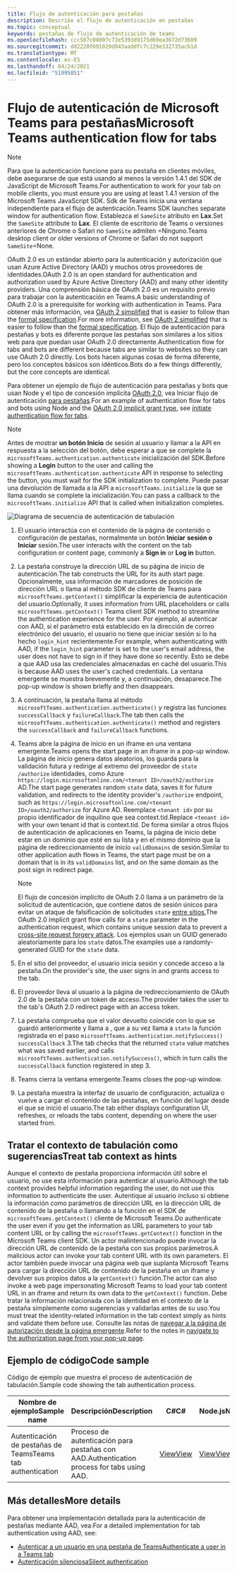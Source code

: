 ```yaml
---
title: Flujo de autenticación para pestañas
description: Describe el flujo de autenticación en pestañas
ms.topic: conceptual
keywords: pestañas de flujo de autenticación de teams
ms.openlocfilehash: ccc507c08007c72e5393d9175d69ea3672d73609
ms.sourcegitcommit: dd2220f691029d043aaddfc7c229e332735acb1d
ms.translationtype: MT
ms.contentlocale: es-ES
ms.lasthandoff: 04/24/2021
ms.locfileid: "51995851"
---
```

# <a name="microsoft-teams-authentication-flow-for-tabs"></a><span data-ttu-id="b5100-104">Flujo de autenticación de Microsoft Teams para pestañas</span><span class="sxs-lookup"><span data-stu-id="b5100-104">Microsoft Teams authentication flow for tabs</span></span>

> [!NOTE]
> <span data-ttu-id="b5100-105">Para que la autenticación funcione para su pestaña en clientes móviles, debe asegurarse de que está usando al menos la versión 1.4.1 del SDK de JavaScript de Microsoft Teams.</span><span class="sxs-lookup"><span data-stu-id="b5100-105">For authentication to work for your tab on mobile clients, you must ensure you are using at least 1.4.1 version of the Microsoft Teams JavaScript SDK.</span></span>
> <span data-ttu-id="b5100-106">Sdk de Teams inicia una ventana independiente para el flujo de autenticación.</span><span class="sxs-lookup"><span data-stu-id="b5100-106">Teams SDK launches separate window for authentication flow.</span></span> <span data-ttu-id="b5100-107">Establezca el `SameSite` atributo en **Lax**.</span><span class="sxs-lookup"><span data-stu-id="b5100-107">Set the `SameSite` attribute to **Lax**.</span></span> <span data-ttu-id="b5100-108">El cliente de escritorio de Teams o versiones anteriores de Chrome o Safari no `SameSite` admiten =Ninguno.</span><span class="sxs-lookup"><span data-stu-id="b5100-108">Teams desktop client or older versions of Chrome or Safari do not support `SameSite`=None.</span></span>

<span data-ttu-id="b5100-109">OAuth 2.0 es un estándar abierto para la autenticación y autorización que usan Azure Active Directory (AAD) y muchos otros proveedores de identidades.</span><span class="sxs-lookup"><span data-stu-id="b5100-109">OAuth 2.0 is an open standard for authentication and authorization used by Azure Active Directory (AAD) and many other identity providers.</span></span> <span data-ttu-id="b5100-110">Una comprensión básica de OAuth 2.0 es un requisito previo para trabajar con la autenticación en Teams.</span><span class="sxs-lookup"><span data-stu-id="b5100-110">A basic understanding of OAuth 2.0 is a prerequisite for working with authentication in Teams.</span></span> <span data-ttu-id="b5100-111">Para obtener más información, vea [OAuth 2 simplified](https://aaronparecki.com/oauth-2-simplified/) that is easier to follow than the [formal specification](https://oauth.net/2/).</span><span class="sxs-lookup"><span data-stu-id="b5100-111">For more information, see [OAuth 2 simplified](https://aaronparecki.com/oauth-2-simplified/) that is easier to follow than the [formal specification](https://oauth.net/2/).</span></span> <span data-ttu-id="b5100-112">El flujo de autenticación para pestañas y bots es diferente porque las pestañas son similares a los sitios web para que puedan usar OAuth 2.0 directamente.</span><span class="sxs-lookup"><span data-stu-id="b5100-112">Authentication flow for tabs and bots are different because tabs are similar to websites so they can use OAuth 2.0 directly.</span></span> <span data-ttu-id="b5100-113">Los bots hacen algunas cosas de forma diferente, pero los conceptos básicos son idénticos.</span><span class="sxs-lookup"><span data-stu-id="b5100-113">Bots do a few things differently, but the core concepts are identical.</span></span>

<span data-ttu-id="b5100-114">Para obtener un ejemplo de flujo de autenticación para pestañas y bots que usan Node y el tipo de concesión implícita [OAuth 2.0](https://oauth.net/2/grant-types/implicit/), vea Iniciar flujo de autenticación [para pestañas](~/tabs/how-to/authentication/auth-tab-aad.md#initiate-authentication-flow).</span><span class="sxs-lookup"><span data-stu-id="b5100-114">For an example of authentication flow for tabs and bots using Node and the [OAuth 2.0 implicit grant type](https://oauth.net/2/grant-types/implicit/), see [initiate authentication flow for tabs](~/tabs/how-to/authentication/auth-tab-aad.md#initiate-authentication-flow).</span></span>

> [!NOTE]
> <span data-ttu-id="b5100-115">Antes de mostrar **un botón Inicio** de sesión al usuario y llamar a la API en respuesta a la selección del botón, debe esperar a que se complete la `microsoftTeams.authentication.authenticate` inicialización del SDK.</span><span class="sxs-lookup"><span data-stu-id="b5100-115">Before showing a **Login** button to the user and calling the `microsoftTeams.authentication.authenticate` API in response to selecting the button, you must wait for the SDK initialization to complete.</span></span> <span data-ttu-id="b5100-116">Puede pasar una devolución de llamada a la API a `microsoftTeams.initialize` la que se llama cuando se complete la inicialización.</span><span class="sxs-lookup"><span data-stu-id="b5100-116">You can pass a callback to the `microsoftTeams.initialize` API that is called when initialization completes.</span></span>

![Diagrama de secuencia de autenticación de tabulación](~/assets/images/authentication/tab_auth_sequence_diagram.png)

1. <span data-ttu-id="b5100-118">El usuario interactúa con el contenido de la página de contenido o configuración de pestañas, normalmente un botón **Iniciar** **sesión o Iniciar** sesión.</span><span class="sxs-lookup"><span data-stu-id="b5100-118">The user interacts with the content on the tab configuration or content page, commonly a **Sign in** or **Log in** button.</span></span>
2. <span data-ttu-id="b5100-119">La pestaña construye la dirección URL de su página de inicio de autenticación.</span><span class="sxs-lookup"><span data-stu-id="b5100-119">The tab constructs the URL for its auth start page.</span></span> <span data-ttu-id="b5100-120">Opcionalmente, usa información de marcadores de posición de dirección URL o llama al método SDK de cliente de Teams para `microsoftTeams.getContext()` simplificar la experiencia de autenticación del usuario.</span><span class="sxs-lookup"><span data-stu-id="b5100-120">Optionally, it uses information from URL placeholders or calls `microsoftTeams.getContext()` Teams client SDK method to streamline the authentication experience for the user.</span></span> <span data-ttu-id="b5100-121">Por ejemplo, al autenticar con AAD, si el parámetro está establecido en la dirección de correo electrónico del usuario, el usuario no tiene que iniciar sesión si lo ha hecho `login_hint` recientemente.</span><span class="sxs-lookup"><span data-stu-id="b5100-121">For example, when authenticating with AAD, if the `login_hint` parameter is set to the user's email address, the user does not have to sign in if they have done so recently.</span></span> <span data-ttu-id="b5100-122">Esto se debe a que AAD usa las credenciales almacenadas en caché del usuario.</span><span class="sxs-lookup"><span data-stu-id="b5100-122">This is because AAD uses the user's cached credentials.</span></span> <span data-ttu-id="b5100-123">La ventana emergente se muestra brevemente y, a continuación, desaparece.</span><span class="sxs-lookup"><span data-stu-id="b5100-123">The pop-up window is shown briefly and then disappears.</span></span>
3. <span data-ttu-id="b5100-124">A continuación, la pestaña llama al método `microsoftTeams.authentication.authenticate()` y registra las funciones `successCallback` y `failureCallback`.</span><span class="sxs-lookup"><span data-stu-id="b5100-124">The tab then calls the `microsoftTeams.authentication.authenticate()` method and registers the `successCallback` and `failureCallback` functions.</span></span>
4. <span data-ttu-id="b5100-125">Teams abre la página de inicio en un iframe en una ventana emergente.</span><span class="sxs-lookup"><span data-stu-id="b5100-125">Teams opens the start page in an iframe in a pop-up window.</span></span> <span data-ttu-id="b5100-126">La página de inicio genera datos aleatorios, los guarda para la validación futura y redirige al extremo del proveedor de `state` `/authorize` identidades, como Azure `https://login.microsoftonline.com/<tenant ID>/oauth2/authorize` AD.</span><span class="sxs-lookup"><span data-stu-id="b5100-126">The start page generates random `state` data, saves it for future validation, and redirects to the identity provider's `/authorize` endpoint, such as `https://login.microsoftonline.com/<tenant ID>/oauth2/authorize` for Azure AD.</span></span> <span data-ttu-id="b5100-127">Reemplace `<tenant id>` por su propio identificador de inquilino que sea context.tid.</span><span class="sxs-lookup"><span data-stu-id="b5100-127">Replace `<tenant id>` with your own tenant id that is context.tid.</span></span>
<span data-ttu-id="b5100-128">De forma similar a otros flujos de autenticación de aplicaciones en Teams, la página de inicio debe estar en un dominio que esté en su lista y en el mismo dominio que la página de redireccionamiento de inicio `validDomains` de sesión.</span><span class="sxs-lookup"><span data-stu-id="b5100-128">Similar to other application auth flows in Teams, the start page must be on a domain that is in its `validDomains` list, and on the same domain as the post sign in redirect page.</span></span>

    > [!NOTE]
    > <span data-ttu-id="b5100-129">El flujo de concesión implícito de OAuth 2.0 llama a un parámetro de la solicitud de autenticación, que contiene datos de sesión únicos para evitar un ataque de falsificación de solicitudes `state` [entre sitios.](https://en.wikipedia.org/wiki/Cross-site_request_forgery)</span><span class="sxs-lookup"><span data-stu-id="b5100-129">The OAuth 2.0 implicit grant flow calls for a `state` parameter in the authentication request, which contains unique session data to prevent a [cross-site request forgery attack](https://en.wikipedia.org/wiki/Cross-site_request_forgery).</span></span> <span data-ttu-id="b5100-130">Los ejemplos usan un GUID generado aleatoriamente para los `state` datos.</span><span class="sxs-lookup"><span data-stu-id="b5100-130">The examples use a randomly-generated GUID for the `state` data.</span></span>

5. <span data-ttu-id="b5100-131">En el sitio del proveedor, el usuario inicia sesión y concede acceso a la pestaña.</span><span class="sxs-lookup"><span data-stu-id="b5100-131">On the provider's site, the user signs in and grants access to the tab.</span></span>
6. <span data-ttu-id="b5100-132">El proveedor lleva al usuario a la página de redireccionamiento de OAuth 2.0 de la pestaña con un token de acceso.</span><span class="sxs-lookup"><span data-stu-id="b5100-132">The provider takes the user to the tab's OAuth 2.0 redirect page with an access token.</span></span>
7. <span data-ttu-id="b5100-133">La pestaña comprueba que el valor devuelto coincide con lo que se guardó anteriormente y llama a , que a su vez llama a `state` la función registrada en el paso `microsoftTeams.authentication.notifySuccess()` `successCallback` 3.</span><span class="sxs-lookup"><span data-stu-id="b5100-133">The tab checks that the returned `state` value matches what was saved earlier, and calls `microsoftTeams.authentication.notifySuccess()`, which in turn calls the `successCallback` function registered in step 3.</span></span>
8. <span data-ttu-id="b5100-134">Teams cierra la ventana emergente.</span><span class="sxs-lookup"><span data-stu-id="b5100-134">Teams closes the pop-up window.</span></span>
9. <span data-ttu-id="b5100-135">La pestaña muestra la interfaz de usuario de configuración, actualiza o vuelve a cargar el contenido de las pestañas, en función del lugar desde el que se inició el usuario.</span><span class="sxs-lookup"><span data-stu-id="b5100-135">The tab either displays configuration UI, refreshes, or reloads the tabs content, depending on where the user started from.</span></span>

## <a name="treat-tab-context-as-hints"></a><span data-ttu-id="b5100-136">Tratar el contexto de tabulación como sugerencias</span><span class="sxs-lookup"><span data-stu-id="b5100-136">Treat tab context as hints</span></span>

<span data-ttu-id="b5100-137">Aunque el contexto de pestaña proporciona información útil sobre el usuario, no use esta información para autenticar al usuario.</span><span class="sxs-lookup"><span data-stu-id="b5100-137">Although the tab context provides helpful information regarding the user, do not use this information to authenticate the user.</span></span> <span data-ttu-id="b5100-138">Autentique al usuario incluso si obtiene la información como parámetros de dirección URL en la dirección URL de contenido de la pestaña o llamando a la función en el SDK de `microsoftTeams.getContext()` cliente de Microsoft Teams.</span><span class="sxs-lookup"><span data-stu-id="b5100-138">Do authenticate the user even if you get the information as URL parameters to your tab content URL or by calling the `microsoftTeams.getContext()` function in the Microsoft Teams client SDK.</span></span> <span data-ttu-id="b5100-139">Un actor malintencionado puede invocar la dirección URL de contenido de la pestaña con sus propios parámetros.</span><span class="sxs-lookup"><span data-stu-id="b5100-139">A malicious actor can invoke your tab content URL with its own parameters.</span></span> <span data-ttu-id="b5100-140">El actor también puede invocar una página web que suplanta Microsoft Teams para cargar la dirección URL de contenido de la pestaña en un iframe y devolver sus propios datos a la `getContext()` función.</span><span class="sxs-lookup"><span data-stu-id="b5100-140">The actor can also invoke a web page impersonating Microsoft Teams to load your tab content URL in an iframe and return its own data to the `getContext()` function.</span></span> <span data-ttu-id="b5100-141">Debe tratar la información relacionada con la identidad en el contexto de la pestaña simplemente como sugerencias y validarlas antes de su uso.</span><span class="sxs-lookup"><span data-stu-id="b5100-141">You must treat the identity-related information in the tab context simply as hints and validate them before use.</span></span> <span data-ttu-id="b5100-142">Consulte las notas de [navegar a la página de autorización desde la página emergente](~/tabs/how-to/authentication/auth-tab-aad.md#navigate-to-the-authorization-page-from-your-popup-page).</span><span class="sxs-lookup"><span data-stu-id="b5100-142">Refer to the notes in [navigate to the authorization page from your pop-up page](~/tabs/how-to/authentication/auth-tab-aad.md#navigate-to-the-authorization-page-from-your-popup-page).</span></span>

## <a name="code-sample"></a><span data-ttu-id="b5100-143">Ejemplo de código</span><span class="sxs-lookup"><span data-stu-id="b5100-143">Code sample</span></span>

<span data-ttu-id="b5100-144">Código de ejemplo que muestra el proceso de autenticación de tabulación.</span><span class="sxs-lookup"><span data-stu-id="b5100-144">Sample code showing the tab authentication process.</span></span>

| <span data-ttu-id="b5100-145">**Nombre de ejemplo**</span><span class="sxs-lookup"><span data-stu-id="b5100-145">**Sample name**</span></span> | <span data-ttu-id="b5100-146">**Descripción**</span><span class="sxs-lookup"><span data-stu-id="b5100-146">**Description**</span></span> | <span data-ttu-id="b5100-147">**C#**</span><span class="sxs-lookup"><span data-stu-id="b5100-147">**C#**</span></span> | <span data-ttu-id="b5100-148">**Node.js**</span><span class="sxs-lookup"><span data-stu-id="b5100-148">**Node.js**</span></span> |
|-----------------|-----------------|-------------|------------|
| <span data-ttu-id="b5100-149">Autenticación de pestañas de Teams</span><span class="sxs-lookup"><span data-stu-id="b5100-149">Teams tab authentication</span></span> | <span data-ttu-id="b5100-150">Proceso de autenticación para pestañas con AAD.</span><span class="sxs-lookup"><span data-stu-id="b5100-150">Authentication process for tabs using AAD.</span></span> | [<span data-ttu-id="b5100-151">View</span><span class="sxs-lookup"><span data-stu-id="b5100-151">View</span></span>](https://github.com/OfficeDev/Microsoft-Teams-Samples/tree/main/samples/app-complete-sample/csharp) | [<span data-ttu-id="b5100-152">View</span><span class="sxs-lookup"><span data-stu-id="b5100-152">View</span></span>](https://github.com/OfficeDev/Microsoft-Teams-Samples/tree/main/samples/app-complete-sample/nodejs) |

## <a name="more-details"></a><span data-ttu-id="b5100-153">Más detalles</span><span class="sxs-lookup"><span data-stu-id="b5100-153">More details</span></span>

<span data-ttu-id="b5100-154">Para obtener una implementación detallada para la autenticación de pestañas mediante AAD, vea:</span><span class="sxs-lookup"><span data-stu-id="b5100-154">For a detailed implementation for tab authentication using AAD, see:</span></span>

* [<span data-ttu-id="b5100-155">Autenticar a un usuario en una pestaña de Teams</span><span class="sxs-lookup"><span data-stu-id="b5100-155">Authenticate a user in a Teams tab</span></span>](~/tabs/how-to/authentication/auth-tab-AAD.md)
* [<span data-ttu-id="b5100-156">Autenticación silenciosa</span><span class="sxs-lookup"><span data-stu-id="b5100-156">Silent authentication</span></span>](~/tabs/how-to/authentication/auth-silent-AAD.md)

